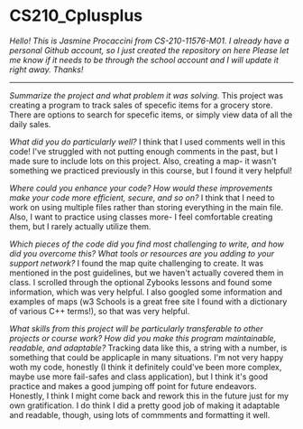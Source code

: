 # CS210_Cplusplus
*Hello! This is Jasmine Procaccini from CS-210-11576-M01. I already have a personal Github account, so I just created the repository on here*
*Please let me know if it needs to be through the school account and I will update it right away. Thanks!*
**************************************************************************************************************************************
*Summarize the project and what problem it was solving.*
  This project was creating a program to track sales of specefic items for a grocery store. There are options to search for specefic items, or simply view data of all the daily sales.
  
*What did you do particularly well?*
  I think that I used comments well in this code! I've struggled with not putting enough comments in the past, but I made sure to include      lots on this project. Also, creating a map- it wasn't something we practiced previously in this course, but I found it very helpful!
  
*Where could you enhance your code? How would these improvements make your code more efficient, secure, and so on?*
  I think that I need to work on using multiple files rather than storing everything in the main file. Also, I want to practice using          classes more- I feel comfortable creating them, but I rarely actually utilize them.
  
*Which pieces of the code did you find most challenging to write, and how did you overcome this? What tools or resources are you adding to your support network?*
  I found the map quite challenging to create. It was mentioned in the post guidelines, but we haven't actually covered them in class. I       scrolled through the optional Zybooks lessons and found some information, which was very helpful. I also googled some information and        examples of maps (w3 Schools is a great free site I found with a dictionary of various C++ terms!), so that was very helpful.

*What skills from this project will be particularly transferable to other projects or course work?
How did you make this program maintainable, readable, and adaptable?*
  Tracking data like this, a string with a number, is something that could be applicaple in many situations. I'm not very happy woth my        code, honestly (I think it definitely could've been more complex, maybe use more fail-safes and class application), but I think it's good    practice and makes a good jumping off point for future endeavors. Honestly, I think I might come back and rework this in the future just     for my own gratification. I do think I did a pretty good job of making it adaptable and readable, though, using lots of commments and        formatting it well.
